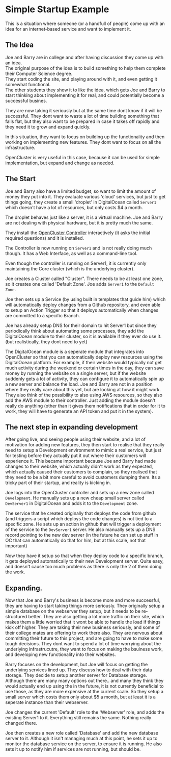 # Simple Startup Example

This is a situation where someone (or a handfull of people) come up with an idea for an internet-based service and want to implement it.

## The Idea

Joe and Barry are in college and after having discussion they come up with an idea.   
The original purpose of the idea is to build something to help them complete their Computer Science degree.  
They start coding the site, and playing around with it, and even getting it somewhat functional.  
The other students they show it to like the idea, which gets Joe and Barry to start thinking about implementing it for real, and could potentially become a successful busines.

They are now taking it seriously but at the same time dont know if it will be successful. They dont want to waste a lot of time building something that falls flat, but they also want to be prepared in case it takes off rapidly and they need it to grow and expand quickly.

In this situation, they want to focus on building up the functionality and then working on implementing new features.  They dont want to focus on all the infrastructure.

OpenCluster is very useful in this case, because it can be used for simple implementation, but expand and change as needed.

## The Start

Joe and Barry also have a limited budget, so want to limit the amount of money they put into it.  They evaluate various 'cloud' services, but just to get things going, they create a small 'droplet' in DigitalOcean called `Server1` which doesn't have a lot of resources, but only costs $4 a month.

The droplet behaves just like a server, it is a virtual machine.  Joe and Barry are not dealing with physical hardware, but it is pretty much the same.

They install the [OpenCluster Controller](../Trellis/Trellis.md) interactively (it asks the initial required questions) and it is installed.

The Controller is now running on `Server1` and is not really doing much though.   It has a Web Interface, as well as a command-line tool.

Even though the controller is running on Server1, it is currently only maintaining the Core cluster (which is the underlying cluster).

Joe creates a Cluster called "Cluster".
There needs to be at least one zone, so it creates one called 'Default Zone'.
Joe adds `Server1` to the `Default Zone`.

Joe then sets up a Service (by using built in templates that guide him) which will automatically deploy changes from a Github repository, and even able to setup an Action Trigger so that it deploys automatically when changes are committed to a specific Branch.

Joe has already setup DNS for their domain to hit Server1 but since they periodically think about automating some processes, they add the DigitalOcean module to their cluster, so it is available if they ever do use it.  (but realistically, they dont need to yet)

The DigitalOcean module is a seperate module that integrates into OpenCluster so that you can automatically deploy new resources using the DigitalOcean platform.  For example, if their website would typically not get much activity during the weekend or certain times in the day, they can save money by running the website on a single server, but if the website suddenly gets a lot of activity, they can configure it to automatically spin up a new server and balance the load.   Joe and Barry are not in a position where they really care about this yet, but are looking at how it might work.  They also think of the possibility to also using AWS resources, so they also add the AWS module to their controller.   Just adding the module doesn't really do anything (other than it gives them notifications that in order for it to work, they will have to generate an API token and put it in the system).

## The next step in expanding development

After going live, and seeing people using their website, and a lot of motivation for adding new features, they then start to realise that they really need to setup a Development environment to mimic a real service, but just for testing before they actually put it out where their customers will experience it.    This became important because Joe and Barry had made changes to their website, which actually didn't work as they expected, which actually caused their customers to complain, so they realised that they need to be a bit more careful to avoid customers dumping them.   Its a tricky part of their startup, and reality is kicking in.

Joe logs into the OpenCluster controller and sets up a new zone called `Development`.   He manually sets up a new cheap small server called `DevServer1` in DigitalOcean and adds it to the `Development` zone. 

The service that he created originally that deploys the code from github (and triggers a script which deploys the code changes) is not tied to a specific zone.  He sets up an action in github that will trigger a deployment of the service to the `DevServer1` server.   He also manually sets up a DNS record pointing to the new dev server (in the future he can set up stuff in OC that can automatically do that for him, but at this scale, not that important)

Now they have it setup so that when they deploy code to a specific branch, it gets deployed automatically to their new Development server.  Quite easy, and doesn't cause too much problems as there is only the 2 of them doing the work.

## Expanding.

Now that Joe and Barry's business is become more and more successful, they are having to start taking things more seriously.  They originally setup a simple database on the webserver they setup, but it needs to be re-structured better.  They are also getting a lot more traffic on their site, which makes them a little worried that it wont be able to handle the load if things kick off higher.  They are taking their new business seriously, and some of their college mates are offering to work there also.  They are nervous about committing their future to this project, and are going to have to make some tough decisions.  They dont want to spend a lot of time worrying about the underlying infrastrucutre, they want to focus on making the bsuiness work, and developing new functionality into their websites.

Barry focuses on the development, but Joe will focus on getting the underlying services lined up.  They discuss how to deal with their data storage.  They decide to setup another server for Database storage.  Although there are many many options out there.. and many they think they would actually end up using the in the future, it is not currently beneficial to use those, as they are more expensive at the current scale.   So they setup a small server which costs them only about $5 a month, but at least it is a seperate instance than their webserver.

Joe changes the current 'Default' role to the 'Webserver' role, and adds the existing Server1 to it.  Everything still remains the same.  Nothing really changed there.

Joe then creates a new role called 'Database' and add the new database server to it.  Although it isn't managing much at this point, he sets it up to monitor the database service on the server, to ensure it is running.  He also sets it up to notify him if services are not running, but should be.
